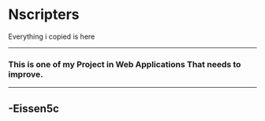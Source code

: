# Nscripters
Everything i copied is here
<br/><hr/>
<h3>This is one of my Project in Web Applications That needs to improve.</h3>
<hr/>
<h2>-Eissen5c</h2>
